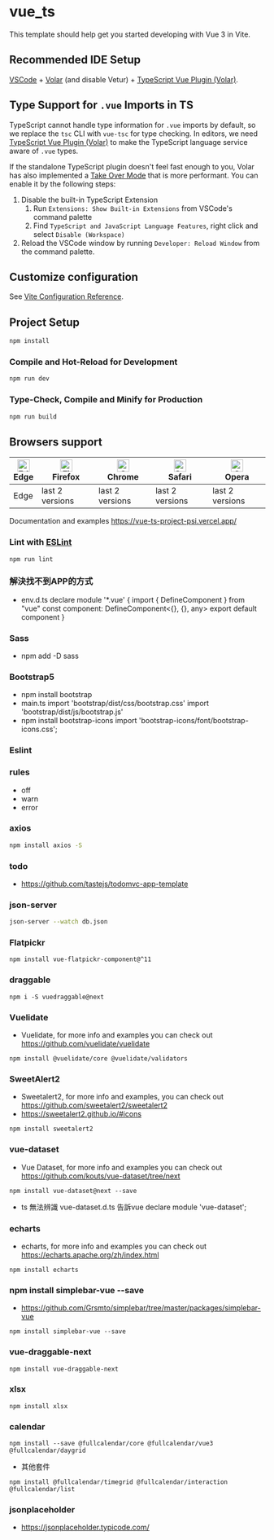 # vue_ts

This template should help get you started developing with Vue 3 in Vite.

## Recommended IDE Setup

[VSCode](https://code.visualstudio.com/) + [Volar](https://marketplace.visualstudio.com/items?itemName=Vue.volar) (and disable Vetur) + [TypeScript Vue Plugin (Volar)](https://marketplace.visualstudio.com/items?itemName=Vue.vscode-typescript-vue-plugin).

## Type Support for `.vue` Imports in TS

TypeScript cannot handle type information for `.vue` imports by default, so we replace the `tsc` CLI with `vue-tsc` for type checking. In editors, we need [TypeScript Vue Plugin (Volar)](https://marketplace.visualstudio.com/items?itemName=Vue.vscode-typescript-vue-plugin) to make the TypeScript language service aware of `.vue` types.

If the standalone TypeScript plugin doesn't feel fast enough to you, Volar has also implemented a [Take Over Mode](https://github.com/johnsoncodehk/volar/discussions/471#discussioncomment-1361669) that is more performant. You can enable it by the following steps:

1. Disable the built-in TypeScript Extension
    1) Run `Extensions: Show Built-in Extensions` from VSCode's command palette
    2) Find `TypeScript and JavaScript Language Features`, right click and select `Disable (Workspace)`
2. Reload the VSCode window by running `Developer: Reload Window` from the command palette.

## Customize configuration

See [Vite Configuration Reference](https://vitejs.dev/config/).

## Project Setup

```sh
npm install
```

### Compile and Hot-Reload for Development

```sh
npm run dev
```

### Type-Check, Compile and Minify for Production

```sh
npm run build
```

## Browsers support

| [<img src="https://raw.githubusercontent.com/alrra/browser-logos/master/src/edge/edge_48x48.png" alt="Edge" width="24px" height="24px" />](http://godban.github.io/browsers-support-badges/)<br/>Edge | [<img src="https://raw.githubusercontent.com/alrra/browser-logos/master/src/firefox/firefox_48x48.png" alt="Firefox" width="24px" height="24px" />](http://godban.github.io/browsers-support-badges/)<br/>Firefox | [<img src="https://raw.githubusercontent.com/alrra/browser-logos/master/src/chrome/chrome_48x48.png" alt="Chrome" width="24px" height="24px" />](http://godban.github.io/browsers-support-badges/)<br/>Chrome | [<img src="https://raw.githubusercontent.com/alrra/browser-logos/master/src/safari/safari_48x48.png" alt="Safari" width="24px" height="24px" />](http://godban.github.io/browsers-support-badges/)<br/>Safari | [<img src="https://raw.githubusercontent.com/alrra/browser-logos/master/src/opera/opera_48x48.png" alt="Opera" width="24px" height="24px" />](http://godban.github.io/browsers-support-badges/)<br/>Opera |
| --------- | --------- | --------- | --------- | --------- |
| Edge | last 2 versions | last 2 versions | last 2 versions| last 2 versions

Documentation and examples
https://vue-ts-project-psi.vercel.app/


### Lint with [ESLint](https://eslint.org/)

```sh
npm run lint
```
### 解決找不到APP的方式
- env.d.ts
declare module '*.vue' {
    import { DefineComponent } from "vue"
    const component: DefineComponent<{}, {}, any>
    export default component
  }
### Sass
- npm add -D sass

### Bootstrap5
- npm install bootstrap
- main.ts
import 'bootstrap/dist/css/bootstrap.css'
import 'bootstrap/dist/js/bootstrap.js'
- npm install bootstrap-icons
import 'bootstrap-icons/font/bootstrap-icons.css';

### Eslint
### rules
- off
- warn
- error

### axios
```sh
npm install axios -S
```

### todo
- https://github.com/tastejs/todomvc-app-template

### json-server 
```sh
json-server --watch db.json
```
### Flatpickr
```
npm install vue-flatpickr-component@^11
```

### draggable
```
npm i -S vuedraggable@next
```

### Vuelidate
- Vuelidate, for more info and examples you can check out https://github.com/vuelidate/vuelidate

```
npm install @vuelidate/core @vuelidate/validators
```
### SweetAlert2 
- Sweetalert2, for more info and examples, you can check out https://github.com/sweetalert2/sweetalert2
- https://sweetalert2.github.io/#icons
```
npm install sweetalert2
```

### vue-dataset
- Vue Dataset, for more info and examples you can check out https://github.com/kouts/vue-dataset/tree/next

```
npm install vue-dataset@next --save
```
- ts 無法辨識 vue-dataset.d.ts 告訴vue declare module 'vue-dataset';

### echarts
- echarts, for more info and examples you can check out https://echarts.apache.org/zh/index.html
```
npm install echarts
```
### npm install simplebar-vue --save
- https://github.com/Grsmto/simplebar/tree/master/packages/simplebar-vue
```
npm install simplebar-vue --save
```

### vue-draggable-next
```
npm install vue-draggable-next
```

### xlsx
```
npm install xlsx
```

### calendar
```
npm install --save @fullcalendar/core @fullcalendar/vue3 @fullcalendar/daygrid
```
- 其他套件
```
npm install @fullcalendar/timegrid @fullcalendar/interaction @fullcalendar/list
```

### jsonplaceholder
- https://jsonplaceholder.typicode.com/

